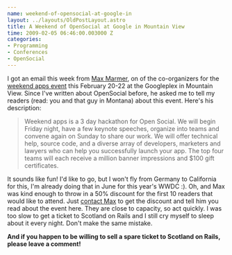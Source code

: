 ```yaml
--- 
name: weekend-of-opensocial-at-google-in
layout: ../layouts/OldPostLayout.astro
title: A Weekend of OpenSocial at Google in Mountain View
time: 2009-02-05 06:46:00.003000 Z
categories: 
- Programming
- Conferences
- OpenSocial
---
```

I got an email this week from <a href="http://maxmarmer.com/about/">Max Marmer</a>, on of the co-organizers for the <a href="http://weekendapps.com">weekend apps event</a> this February 20-22 at the Googleplex in Mountain View. Since I've written about OpenSocial before, he asked me to tell my readers (read: you and that guy in Montana) about this event. Here's his description:
<blockquote>Weekend apps is a 3 day hackathon for Open Social. We will begin Friday night, have a few keynote speeches, organize into teams and convene again on Sunday to share our work. We will offer technical help, source code, and a diverse array of developers, marketers and lawyers who can help you successfully launch your app.
The top four teams will each receive a million banner impressions and $100 gift certificates.</blockquote>
It sounds like fun! I'd like to go, but I won't fly from Germany to California for this, I'm already doing that in June for this year's WWDC :).
Oh, and Max was kind enough to throw in a 50% discount for the first 10 readers that would like to attend. Just <a href="mailto:maxmarmer@gmail.com">contact Max</a> to get the discount and tell him you read about the event here. They are close to capacity, so act quickly.
I was too slow to get a ticket to Scotland on Rails and I still cry myself to sleep about it every night. Don't make the same mistake.

<b>And if you happen to be willing to sell a spare ticket to Scotland on Rails, please leave a comment!</b>

